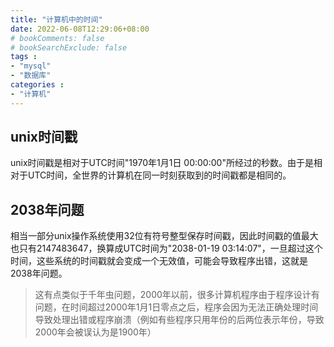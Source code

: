 ```yaml
---
title: "计算机中的时间"
date: 2022-06-08T12:29:06+08:00
# bookComments: false
# bookSearchExclude: false
tags : 
- "mysql"
- "数据库"
categories : 
- "计算机"
---
```


## unix时间戳

unix时间戳是相对于UTC时间"1970年1月1日 00:00:00"所经过的秒数。由于是相对于UTC时间，全世界的计算机在同一时刻获取到的时间戳都是相同的。

## 2038年问题

相当一部分unix操作系统使用32位有符号整型保存时间戳，因此时间戳的值最大也只有2147483647，换算成UTC时间为"2038-01-19 03:14:07"，一旦超过这个时间，这些系统的时间戳就会变成一个无效值，可能会导致程序出错，这就是2038年问题。

>这有点类似于千年虫问题，2000年以前，很多计算机程序由于程序设计有问题，在时间超过2000年1月1日零点之后，程序会因为无法正确处理时间导致处理出错或程序崩溃（例如有些程序只用年份的后两位表示年份，导致2000年会被误认为是1900年）